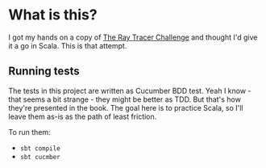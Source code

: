 # What is this?

I got my hands on a copy of [The Ray Tracer Challenge](https://pragprog.com/titles/jbtracer/the-ray-tracer-challenge/) and thought I'd give it a go in Scala. This is that attempt.

## Running tests

The tests in this project are written as Cucumber BDD test. Yeah I know -  that seems a bit strange - they might be better as TDD. But that's how they're presented in the book. The goal here is to practice Scala, so I'll leave them as-is as the path of least friction.

To run them:

* `sbt compile`
* `sbt cucmber`
